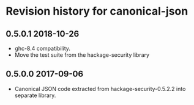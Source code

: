 # Revision history for canonical-json

## 0.5.0.1 2018-10-26

* ghc-8.4 compatibility.
* Move the test suite from the hackage-security library

## 0.5.0.0 2017-09-06

* Canonical JSON code extracted from hackage-security-0.5.2.2 into
  separate library.
